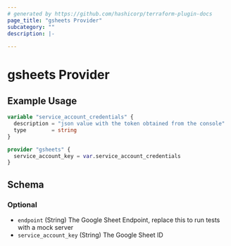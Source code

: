 ```yaml
---
# generated by https://github.com/hashicorp/terraform-plugin-docs
page_title: "gsheets Provider"
subcategory: ""
description: |-
  
---
```


# gsheets Provider



## Example Usage

```terraform
variable "service_account_credentials" {
  description = "json value with the token obtained from the console"
  type        = string
}

provider "gsheets" {
  service_account_key = var.service_account_credentials
}
```

<!-- schema generated by tfplugindocs -->
## Schema

### Optional

- `endpoint` (String) The Google Sheet Endpoint, replace this to run tests with a mock server
- `service_account_key` (String) The Google Sheet ID
